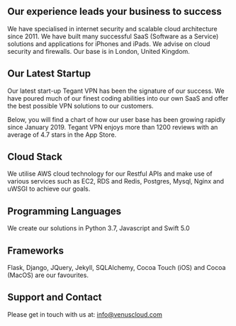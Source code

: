 ## Our experience leads your business to success

We have specialised in internet security and scalable cloud architecture since 2011. We have built many successful SaaS (Software as a Service) solutions and applications for iPhones and iPads. We advise on cloud security and firewalls. Our base is in London, United Kingdom.

## Our Latest Startup
Our latest start-up Tegant VPN has been the signature of our success. We have poured much of our finest coding abilities into our own SaaS and offer the best possible VPN solutions to our customers.

Below, you will find a chart of how our user base has been growing rapidly since January 2019. Tegant VPN enjoys more than 1200 reviews with an average of 4.7 stars in the App Store.

## Cloud Stack
We utilise AWS cloud technology for our Restful APIs and make use of various services such as EC2, RDS and Redis, Postgres, Mysql, Nginx and uWSGI to achieve our goals.

## Programming Languages
We create our solutions in Python 3.7, Javascript and Swift 5.0

## Frameworks
Flask, Django, JQuery, Jekyll, SQLAlchemy, Cocoa Touch (iOS) and Cocoa (MacOS) are our favourites.

## Support and Contact
Please get in touch with us at: info@venuscloud.com
